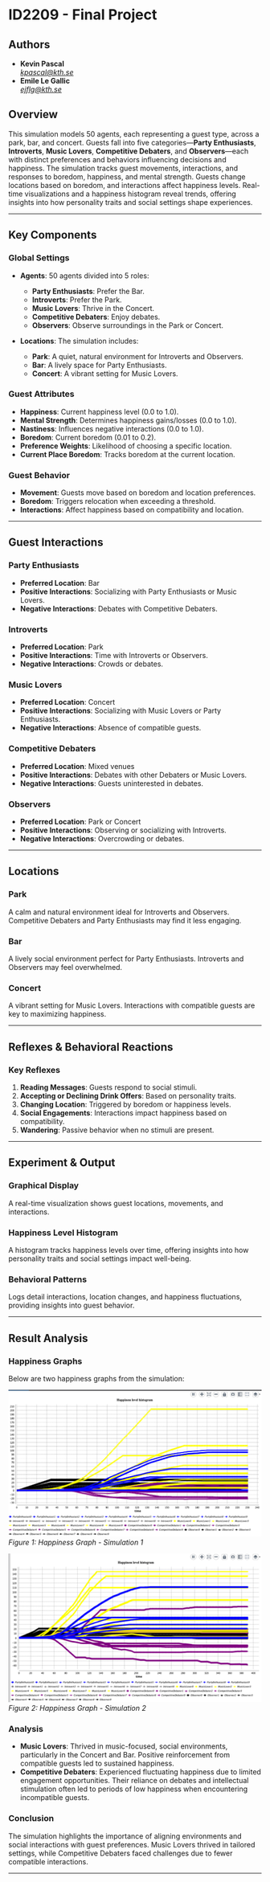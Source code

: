 # ID2209 - Final Project

## Authors
- **Kevin Pascal**  
  *kpascal@kth.se*  
- **Emile Le Gallic**  
  *ejflg@kth.se*  

## Overview
This simulation models 50 agents, each representing a guest type, across a park, bar, and concert. Guests fall into five categories—**Party Enthusiasts**, **Introverts**, **Music Lovers**, **Competitive Debaters**, and **Observers**—each with distinct preferences and behaviors influencing decisions and happiness. The simulation tracks guest movements, interactions, and responses to boredom, happiness, and mental strength. Guests change locations based on boredom, and interactions affect happiness levels. Real-time visualizations and a happiness histogram reveal trends, offering insights into how personality traits and social settings shape experiences.

---

## Key Components

### Global Settings
- **Agents**: 50 agents divided into 5 roles:
  - **Party Enthusiasts**: Prefer the Bar.
  - **Introverts**: Prefer the Park.
  - **Music Lovers**: Thrive in the Concert.
  - **Competitive Debaters**: Enjoy debates.
  - **Observers**: Observe surroundings in the Park or Concert.
  
- **Locations**: The simulation includes:
  - **Park**: A quiet, natural environment for Introverts and Observers.
  - **Bar**: A lively space for Party Enthusiasts.
  - **Concert**: A vibrant setting for Music Lovers.

### Guest Attributes
- **Happiness**: Current happiness level (0.0 to 1.0).
- **Mental Strength**: Determines happiness gains/losses (0.0 to 1.0).
- **Nastiness**: Influences negative interactions (0.0 to 1.0).
- **Boredom**: Current boredom (0.01 to 0.2).
- **Preference Weights**: Likelihood of choosing a specific location.
- **Current Place Boredom**: Tracks boredom at the current location.

### Guest Behavior
- **Movement**: Guests move based on boredom and location preferences.
- **Boredom**: Triggers relocation when exceeding a threshold.
- **Interactions**: Affect happiness based on compatibility and location.

---

## Guest Interactions

### Party Enthusiasts
- **Preferred Location**: Bar  
- **Positive Interactions**: Socializing with Party Enthusiasts or Music Lovers.  
- **Negative Interactions**: Debates with Competitive Debaters.

### Introverts
- **Preferred Location**: Park  
- **Positive Interactions**: Time with Introverts or Observers.  
- **Negative Interactions**: Crowds or debates.

### Music Lovers
- **Preferred Location**: Concert  
- **Positive Interactions**: Socializing with Music Lovers or Party Enthusiasts.  
- **Negative Interactions**: Absence of compatible guests.

### Competitive Debaters
- **Preferred Location**: Mixed venues  
- **Positive Interactions**: Debates with other Debaters or Music Lovers.  
- **Negative Interactions**: Guests uninterested in debates.

### Observers
- **Preferred Location**: Park or Concert  
- **Positive Interactions**: Observing or socializing with Introverts.  
- **Negative Interactions**: Overcrowding or debates.

---

## Locations

### Park
A calm and natural environment ideal for Introverts and Observers. Competitive Debaters and Party Enthusiasts may find it less engaging.

### Bar
A lively social environment perfect for Party Enthusiasts. Introverts and Observers may feel overwhelmed.

### Concert
A vibrant setting for Music Lovers. Interactions with compatible guests are key to maximizing happiness.

---

## Reflexes & Behavioral Reactions

### Key Reflexes
1. **Reading Messages**: Guests respond to social stimuli.  
2. **Accepting or Declining Drink Offers**: Based on personality traits.  
3. **Changing Location**: Triggered by boredom or happiness levels.  
4. **Social Engagements**: Interactions impact happiness based on compatibility.  
5. **Wandering**: Passive behavior when no stimuli are present.

---

## Experiment & Output

### Graphical Display
A real-time visualization shows guest locations, movements, and interactions.

### Happiness Level Histogram
A histogram tracks happiness levels over time, offering insights into how personality traits and social settings impact well-being.

### Behavioral Patterns
Logs detail interactions, location changes, and happiness fluctuations, providing insights into guest behavior.

---

## Result Analysis

### Happiness Graphs
Below are two happiness graphs from the simulation:

![Happiness Graph - Simulation 1](assets/simul1.png)  
*Figure 1: Happiness Graph - Simulation 1*

![Happiness Graph - Simulation 2](assets/simul2.png)  
*Figure 2: Happiness Graph - Simulation 2*

### Analysis
- **Music Lovers**: Thrived in music-focused, social environments, particularly in the Concert and Bar. Positive reinforcement from compatible guests led to sustained happiness.  
- **Competitive Debaters**: Experienced fluctuating happiness due to limited engagement opportunities. Their reliance on debates and intellectual stimulation often led to periods of low happiness when encountering incompatible guests.

### Conclusion
The simulation highlights the importance of aligning environments and social interactions with guest preferences. Music Lovers thrived in tailored settings, while Competitive Debaters faced challenges due to fewer compatible interactions.

---

